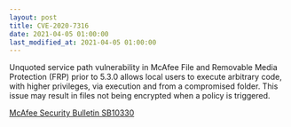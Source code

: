 ```yaml
---
layout: post
title: CVE-2020-7316
date: 2021-04-05 01:00:00
last_modified_at: 2021-04-05 01:00:00
---
```


Unquoted service path vulnerability in McAfee File and Removable Media Protection (FRP) prior to 5.3.0 allows local users to execute arbitrary code, with higher privileges, via execution and from a compromised folder. This issue may result in files not being encrypted when a policy is triggered.

[McAfee Security Bulletin SB10330](https://kc.mcafee.com/corporate/index?page=content&id=SB10330)